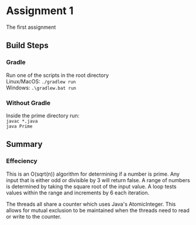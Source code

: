 # Assignment 1
The first assignment

## Build Steps

### Gradle
Run one of the scripts in the root directory 
<br /> 
Linux/MacOS: `./gradlew run`
<br />
Windows: `.\gradlew.bat run`

### Without Gradle
Inside the prime directory run:
<br />
`javac *.java`
<br />
`java Prime`

## Summary

### Effeciency
This is an O(sqrt(n)) algorithm for determining if a number is prime. Any input that is either odd or divisible by 3 will return false. A range of numbers is determined by taking the square root of the input value. A loop tests values within the range and increments by 6 each iteration.

The threads all share a counter which uses Java's AtomicInteger. This allows for mutual exclusion to be maintained when the threads need to read or write to the counter.